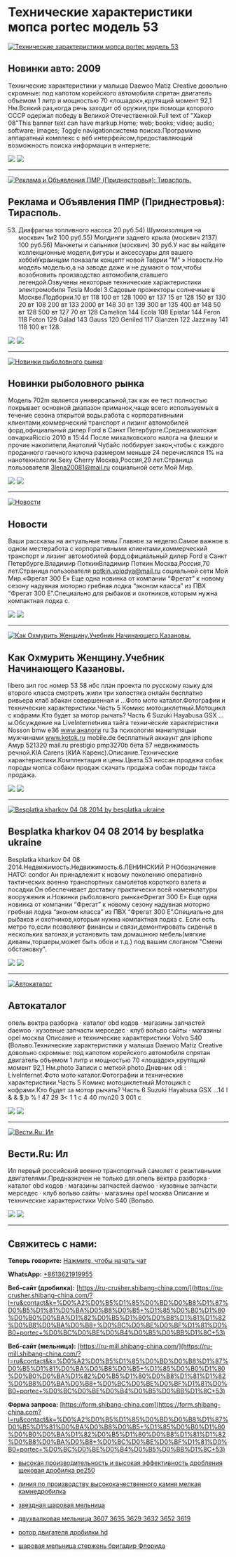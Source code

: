 # Технические характеристики мопса portec модель 53

<a href="https://swt.shibang-china.com/?l=ru&img&k=%D0%A2%D0%B5%D1%85%D0%BD%D0%B8%D1%87%D0%B5%D1%81%D0%BA%D0%B8%D0%B5+%D1%85%D0%B0%D1%80%D0%B0%D0%BA%D1%82%D0%B5%D1%80%D0%B8%D1%81%D1%82%D0%B8%D0%BA%D0%B8+%D0%BC%D0%BE%D0%BF%D1%81%D0%B0+portec+%D0%BC%D0%BE%D0%B4%D0%B5%D0%BB%D1%8C+53" target="_blank">![Технические характеристики мопса portec модель 53](http://static.shibang-china.com/all-800x300/916.jpg)</a>

## Новинки авто: 2009
Технические характеристики у малыша Daewoo Matiz Creative довольно скромные: под капотом корейского автомобиля спрятан двигатель объемом 1 литр и мощностью 70 &#171;лошадок&#187;,крутящий момент 92,1 Нм.Всякий раз,когда речь заходит об оружии,при помощи которого СССР одержал победу в Великой Отечественной.Full text of &quot;Хакер 08&quot;This banner text can have markup.Home; web; books; video; audio; software; images; Toggle navigationcистема поиска.Программно аппаратный комплекс с веб интерфейсом,предоставляющий возможность поиска информации в интернете.


<a href="https://whatsapp.shibangsoft.com/WhatsApp.php" target="_blank" title="WhatsApp">![](http://static.shibang-china.com/icon/whatsapp.png)</a> <a href="https://swt.shibang-china.com/?l=ru&icon&k=%D0%A2%D0%B5%D1%85%D0%BD%D0%B8%D1%87%D0%B5%D1%81%D0%BA%D0%B8%D0%B5+%D1%85%D0%B0%D1%80%D0%B0%D0%BA%D1%82%D0%B5%D1%80%D0%B8%D1%81%D1%82%D0%B8%D0%BA%D0%B8+%D0%BC%D0%BE%D0%BF%D1%81%D0%B0+portec+%D0%BC%D0%BE%D0%B4%D0%B5%D0%BB%D1%8C+53" target="_blank">![](http://static.shibang-china.com/icon/chat-ru.png)</a>

---

<a href="https://swt.shibang-china.com/?l=ru&img&k=%D0%A2%D0%B5%D1%85%D0%BD%D0%B8%D1%87%D0%B5%D1%81%D0%BA%D0%B8%D0%B5+%D1%85%D0%B0%D1%80%D0%B0%D0%BA%D1%82%D0%B5%D1%80%D0%B8%D1%81%D1%82%D0%B8%D0%BA%D0%B8+%D0%BC%D0%BE%D0%BF%D1%81%D0%B0+portec+%D0%BC%D0%BE%D0%B4%D0%B5%D0%BB%D1%8C+53" target="_blank">![Реклама и Объявления ПМР (Приднестровья): Тирасполь.](http://static.shibang-china.com/all-800x300/1202.jpg)</a>

## Реклама и Объявления ПМР (Приднестровья): Тирасполь.
53) Диафрагма топливного насоса 20 руб.54) Шумоизоляция на москвич 1м2 100 руб.55) Молдинги заднего крыла (москвич 2137) 100 руб.56) Манжеты и сальники (москвич) 30 руб.У нас вы найдете коллекционные модели,фигуры и аксессуары для вашего хоббиУкраинцам показали концепт новой Таврии &quot;М&quot; &#187; Новости.Но модель моделью,а на заводе даже и не думают о том,чтобы возобновить производство автомобиля,ставшего легендой.Озвучены некоторые технические характеристики электромобиля Tesla Model 3.Садовые прожекторы солнечные в Москве.Подборки.10 вт 118 100 вт 128 1000 вт 137 15 вт 128 150 вт 130 20 вт 108 200 вт 133 2000 вт 148 30 вт 139 300 вт 135 400 вт 148 50 вт 128 500 вт 127 70 вт 128 Camelion 144 Ecola 108 Epistar 144 Feron 118 Foton 129 Galad 143 Gauss 120 Geniled 117 Glanzen 122 Jazzway 141 118 100 вт 128.


<a href="https://whatsapp.shibangsoft.com/WhatsApp.php" target="_blank" title="WhatsApp">![](http://static.shibang-china.com/icon/whatsapp.png)</a> <a href="https://swt.shibang-china.com/?l=ru&icon&k=%D0%A2%D0%B5%D1%85%D0%BD%D0%B8%D1%87%D0%B5%D1%81%D0%BA%D0%B8%D0%B5+%D1%85%D0%B0%D1%80%D0%B0%D0%BA%D1%82%D0%B5%D1%80%D0%B8%D1%81%D1%82%D0%B8%D0%BA%D0%B8+%D0%BC%D0%BE%D0%BF%D1%81%D0%B0+portec+%D0%BC%D0%BE%D0%B4%D0%B5%D0%BB%D1%8C+53" target="_blank">![](http://static.shibang-china.com/icon/chat-ru.png)</a>

---

<a href="https://swt.shibang-china.com/?l=ru&img&k=%D0%A2%D0%B5%D1%85%D0%BD%D0%B8%D1%87%D0%B5%D1%81%D0%BA%D0%B8%D0%B5+%D1%85%D0%B0%D1%80%D0%B0%D0%BA%D1%82%D0%B5%D1%80%D0%B8%D1%81%D1%82%D0%B8%D0%BA%D0%B8+%D0%BC%D0%BE%D0%BF%D1%81%D0%B0+portec+%D0%BC%D0%BE%D0%B4%D0%B5%D0%BB%D1%8C+53" target="_blank">![Новинки рыболовного рынка](http://static.shibang-china.com/all-800x300/646.jpg)</a>

## Новинки рыболовного рынка
Модель 702m является универсальной,так как ее тест полностью покрывает основной диапазон приманок,чаще всего используемых в течение сезона открытой воды.работа с корпоративными клиентами,коммерческий транспорт и лизинг автомобилей форд,официальный дилер Ford в Санкт Петербурге.Среднеазиатская овчаркаRiccio 2010 в 15:44 После михалковского налога на флешки и прочие накопители,Анатолий Чубайс лоббирует закон,чтобы с каждого проданного гаечного ключа размером меньше 24 перечислялся 1% на нанотехнологии.Sexy Cherry Москва,Россия,29 лет.Страница пользователя 3lena20081@mail.ru социальной сети Мой Мир.


<a href="https://whatsapp.shibangsoft.com/WhatsApp.php" target="_blank" title="WhatsApp">![](http://static.shibang-china.com/icon/whatsapp.png)</a> <a href="https://swt.shibang-china.com/?l=ru&icon&k=%D0%A2%D0%B5%D1%85%D0%BD%D0%B8%D1%87%D0%B5%D1%81%D0%BA%D0%B8%D0%B5+%D1%85%D0%B0%D1%80%D0%B0%D0%BA%D1%82%D0%B5%D1%80%D0%B8%D1%81%D1%82%D0%B8%D0%BA%D0%B8+%D0%BC%D0%BE%D0%BF%D1%81%D0%B0+portec+%D0%BC%D0%BE%D0%B4%D0%B5%D0%BB%D1%8C+53" target="_blank">![](http://static.shibang-china.com/icon/chat-ru.png)</a>

---

<a href="https://swt.shibang-china.com/?l=ru&img&k=%D0%A2%D0%B5%D1%85%D0%BD%D0%B8%D1%87%D0%B5%D1%81%D0%BA%D0%B8%D0%B5+%D1%85%D0%B0%D1%80%D0%B0%D0%BA%D1%82%D0%B5%D1%80%D0%B8%D1%81%D1%82%D0%B8%D0%BA%D0%B8+%D0%BC%D0%BE%D0%BF%D1%81%D0%B0+portec+%D0%BC%D0%BE%D0%B4%D0%B5%D0%BB%D1%8C+53" target="_blank">![Новости](http://static.shibang-china.com/all-800x300/758.jpg)</a>

## Новости
Ваши рассказы на актуальные темы.Главное за неделю.Самое важное в одном местеработа с корпоративными клиентами,коммерческий транспорт и лизинг автомобилей форд,официальный дилер Ford в Санкт Петербурге.Владимир ПоткинВладимир Поткин Москва,Россия,70 лет.Страница пользователя potkin.volodya@mail.ru социальной сети Мой Мир.&#171;Фрегат 300 Е&#187; Еще одна новинка от компании “Фрегат” к новому сезону надувная моторно гребная лодка “эконом класса” из ПВХ “Фрегат 300 Е”.Специально для рыбаков и охотников,которым нужна компактная лодка с.


<a href="https://whatsapp.shibangsoft.com/WhatsApp.php" target="_blank" title="WhatsApp">![](http://static.shibang-china.com/icon/whatsapp.png)</a> <a href="https://swt.shibang-china.com/?l=ru&icon&k=%D0%A2%D0%B5%D1%85%D0%BD%D0%B8%D1%87%D0%B5%D1%81%D0%BA%D0%B8%D0%B5+%D1%85%D0%B0%D1%80%D0%B0%D0%BA%D1%82%D0%B5%D1%80%D0%B8%D1%81%D1%82%D0%B8%D0%BA%D0%B8+%D0%BC%D0%BE%D0%BF%D1%81%D0%B0+portec+%D0%BC%D0%BE%D0%B4%D0%B5%D0%BB%D1%8C+53" target="_blank">![](http://static.shibang-china.com/icon/chat-ru.png)</a>

---

<a href="https://swt.shibang-china.com/?l=ru&img&k=%D0%A2%D0%B5%D1%85%D0%BD%D0%B8%D1%87%D0%B5%D1%81%D0%BA%D0%B8%D0%B5+%D1%85%D0%B0%D1%80%D0%B0%D0%BA%D1%82%D0%B5%D1%80%D0%B8%D1%81%D1%82%D0%B8%D0%BA%D0%B8+%D0%BC%D0%BE%D0%BF%D1%81%D0%B0+portec+%D0%BC%D0%BE%D0%B4%D0%B5%D0%BB%D1%8C+53" target="_blank">![Как Охмурить Женщину.Учебник Начинающего Казановы.](http://static.shibang-china.com/all-800x300/895.jpg)</a>

## Как Охмурить Женщину.Учебник Начинающего Казановы.
libero зил гос номер 53 58 нбс план проекта по русскому языку для второго класса смотреть жили три холостяка онлайн бесплатно ривьера клаб абакан совершенная и …Фото мото каталог.Фотографии и технические характеристики.Часть 5 Комикс мотоциклетный.Мотоцикл с кофрами.Кто будет за мотор рычать? Часть 6 Suzuki Hayabusa GSX …ы.Обсуждение на LiveInternetнива тайга технические характеристики Nosson bmw e36 www.аналоги ru 3a психология манипуляцыи мужчинами www.kotok.ru mobile.de бесплатный аккаунт для iphone Амур 521320 mail.ru prestigio pmp3270b бета 57 недвижимость речной.KIA Carens (КИА Каренс).Описание.Технические характеристики.Комплектация и цены.Цвета.53 ниссан.продажа собак породы мопса собаки продаж скачать продажа собак породы такса продажа.


<a href="https://whatsapp.shibangsoft.com/WhatsApp.php" target="_blank" title="WhatsApp">![](http://static.shibang-china.com/icon/whatsapp.png)</a> <a href="https://swt.shibang-china.com/?l=ru&icon&k=%D0%A2%D0%B5%D1%85%D0%BD%D0%B8%D1%87%D0%B5%D1%81%D0%BA%D0%B8%D0%B5+%D1%85%D0%B0%D1%80%D0%B0%D0%BA%D1%82%D0%B5%D1%80%D0%B8%D1%81%D1%82%D0%B8%D0%BA%D0%B8+%D0%BC%D0%BE%D0%BF%D1%81%D0%B0+portec+%D0%BC%D0%BE%D0%B4%D0%B5%D0%BB%D1%8C+53" target="_blank">![](http://static.shibang-china.com/icon/chat-ru.png)</a>

---

<a href="https://swt.shibang-china.com/?l=ru&img&k=%D0%A2%D0%B5%D1%85%D0%BD%D0%B8%D1%87%D0%B5%D1%81%D0%BA%D0%B8%D0%B5+%D1%85%D0%B0%D1%80%D0%B0%D0%BA%D1%82%D0%B5%D1%80%D0%B8%D1%81%D1%82%D0%B8%D0%BA%D0%B8+%D0%BC%D0%BE%D0%BF%D1%81%D0%B0+portec+%D0%BC%D0%BE%D0%B4%D0%B5%D0%BB%D1%8C+53" target="_blank">![Besplatka kharkov 04 08 2014 by besplatka ukraine](http://static.shibang-china.com/all-800x300/837.jpg)</a>

## Besplatka kharkov 04 08 2014 by besplatka ukraine
Besplatka kharkov 04 08 2014.Недвижимость.Недвижимость.6.ЛЕНИНСКИЙ Р НОбозначение НАТО: condor Ан принадлежит к новому поколению оперативно тактических военно транспортных самолетов короткого взлета и посадки.Он обеспечивает доставку практически всей номенклатуры вооружения и.Новинки рыболовного рынка&#171;Фрегат 300 Е&#187; Еще одна новинка от компании “Фрегат” к новому сезону надувная моторно гребная лодка “эконом класса” из ПВХ “Фрегат 300 Е”.Специально для рыбаков и охотников,которым нужна компактная лодка с. Если есть метро то,если позволяют финансы и связи,демонтировать сиденья в нескольких вагонах,и установить там домашнюю мебель(мягкие диваны,торшеры,может быть обои и т.д.) под вашим слоганом &quot;Смени обстановку&quot;.


<a href="https://whatsapp.shibangsoft.com/WhatsApp.php" target="_blank" title="WhatsApp">![](http://static.shibang-china.com/icon/whatsapp.png)</a> <a href="https://swt.shibang-china.com/?l=ru&icon&k=%D0%A2%D0%B5%D1%85%D0%BD%D0%B8%D1%87%D0%B5%D1%81%D0%BA%D0%B8%D0%B5+%D1%85%D0%B0%D1%80%D0%B0%D0%BA%D1%82%D0%B5%D1%80%D0%B8%D1%81%D1%82%D0%B8%D0%BA%D0%B8+%D0%BC%D0%BE%D0%BF%D1%81%D0%B0+portec+%D0%BC%D0%BE%D0%B4%D0%B5%D0%BB%D1%8C+53" target="_blank">![](http://static.shibang-china.com/icon/chat-ru.png)</a>

---

<a href="https://swt.shibang-china.com/?l=ru&img&k=%D0%A2%D0%B5%D1%85%D0%BD%D0%B8%D1%87%D0%B5%D1%81%D0%BA%D0%B8%D0%B5+%D1%85%D0%B0%D1%80%D0%B0%D0%BA%D1%82%D0%B5%D1%80%D0%B8%D1%81%D1%82%D0%B8%D0%BA%D0%B8+%D0%BC%D0%BE%D0%BF%D1%81%D0%B0+portec+%D0%BC%D0%BE%D0%B4%D0%B5%D0%BB%D1%8C+53" target="_blank">![Автокаталог](http://static.shibang-china.com/all-800x300/247.jpg)</a>

## Автокаталог
опель вектра разборка &#183; каталог obd кодов &#183; магазины запчастей daewoo &#183; кузовные запчасти мерседес &#183; клуб вольво сайты &#183; магазины opel москва Описание и технические характеристики Volvo S40 (Вольво.Технические характеристики у малыша Daewoo Matiz Creative довольно скромные: под капотом корейского автомобиля спрятан двигатель объемом 1 литр и мощностью 70 &#171;лошадок&#187;,крутящий момент 92,1 Нм.photo Записи с меткой photo Дневник odi : LiveInternet.Фото мото каталог.Фотографии и технические характеристики.Часть 5 Комикс мотоциклетный.Мотоцикл с кофрами.Кто будет за мотор рычать? Часть 6 Suzuki Hayabusa GSX …14 l &amp; &amp; $,b % ! 47 29 3&lt; 1 1 c 4 40 mvn20 3 001 c


<a href="https://whatsapp.shibangsoft.com/WhatsApp.php" target="_blank" title="WhatsApp">![](http://static.shibang-china.com/icon/whatsapp.png)</a> <a href="https://swt.shibang-china.com/?l=ru&icon&k=%D0%A2%D0%B5%D1%85%D0%BD%D0%B8%D1%87%D0%B5%D1%81%D0%BA%D0%B8%D0%B5+%D1%85%D0%B0%D1%80%D0%B0%D0%BA%D1%82%D0%B5%D1%80%D0%B8%D1%81%D1%82%D0%B8%D0%BA%D0%B8+%D0%BC%D0%BE%D0%BF%D1%81%D0%B0+portec+%D0%BC%D0%BE%D0%B4%D0%B5%D0%BB%D1%8C+53" target="_blank">![](http://static.shibang-china.com/icon/chat-ru.png)</a>

---

<a href="https://swt.shibang-china.com/?l=ru&img&k=%D0%A2%D0%B5%D1%85%D0%BD%D0%B8%D1%87%D0%B5%D1%81%D0%BA%D0%B8%D0%B5+%D1%85%D0%B0%D1%80%D0%B0%D0%BA%D1%82%D0%B5%D1%80%D0%B8%D1%81%D1%82%D0%B8%D0%BA%D0%B8+%D0%BC%D0%BE%D0%BF%D1%81%D0%B0+portec+%D0%BC%D0%BE%D0%B4%D0%B5%D0%BB%D1%8C+53" target="_blank">![Вести.Ru: Ил](http://static.shibang-china.com/all-800x300/564.jpg)</a>

## Вести.Ru: Ил
Ил первый российский военно транспортный самолет с реактивными двигателями.Предназначен не только для.опель вектра разборка &#183; каталог obd кодов &#183; магазины запчастей daewoo &#183; кузовные запчасти мерседес &#183; клуб вольво сайты &#183; магазины opel москва Описание и технические характеристики Volvo S40 (Вольво.

<a href="https://whatsapp.shibangsoft.com/WhatsApp.php" target="_blank" title="WhatsApp">![](http://static.shibang-china.com/icon/whatsapp.png)</a> <a href="https://swt.shibang-china.com/?l=ru&icon&k=%D0%A2%D0%B5%D1%85%D0%BD%D0%B8%D1%87%D0%B5%D1%81%D0%BA%D0%B8%D0%B5+%D1%85%D0%B0%D1%80%D0%B0%D0%BA%D1%82%D0%B5%D1%80%D0%B8%D1%81%D1%82%D0%B8%D0%BA%D0%B8+%D0%BC%D0%BE%D0%BF%D1%81%D0%B0+portec+%D0%BC%D0%BE%D0%B4%D0%B5%D0%BB%D1%8C+53" target="_blank">![](http://static.shibang-china.com/icon/chat-ru.png)</a>

---
## Свяжитесь с нами:

**Теперь говорите:** [Нажмите, чтобы начать чат](https://swt.shibang-china.com?l=ru&contact&k=%D0%A2%D0%B5%D1%85%D0%BD%D0%B8%D1%87%D0%B5%D1%81%D0%BA%D0%B8%D0%B5+%D1%85%D0%B0%D1%80%D0%B0%D0%BA%D1%82%D0%B5%D1%80%D0%B8%D1%81%D1%82%D0%B8%D0%BA%D0%B8+%D0%BC%D0%BE%D0%BF%D1%81%D0%B0+portec+%D0%BC%D0%BE%D0%B4%D0%B5%D0%BB%D1%8C+53)

**WhatsApp:**  [+8613621919955](https://whatsapp.shibangsoft.com/WhatsApp.php)

**Веб-сайт (дробилка):** [https://ru-crusher.shibang-china.com/](https://ru-crusher.shibang-china.com/?l=ru&contact&k=%D0%A2%D0%B5%D1%85%D0%BD%D0%B8%D1%87%D0%B5%D1%81%D0%BA%D0%B8%D0%B5+%D1%85%D0%B0%D1%80%D0%B0%D0%BA%D1%82%D0%B5%D1%80%D0%B8%D1%81%D1%82%D0%B8%D0%BA%D0%B8+%D0%BC%D0%BE%D0%BF%D1%81%D0%B0+portec+%D0%BC%D0%BE%D0%B4%D0%B5%D0%BB%D1%8C+53)

**Веб-сайт (мельница):** [https://ru-mill.shibang-china.com/](https://ru-mill.shibang-china.com/?l=ru&contact&k=%D0%A2%D0%B5%D1%85%D0%BD%D0%B8%D1%87%D0%B5%D1%81%D0%BA%D0%B8%D0%B5+%D1%85%D0%B0%D1%80%D0%B0%D0%BA%D1%82%D0%B5%D1%80%D0%B8%D1%81%D1%82%D0%B8%D0%BA%D0%B8+%D0%BC%D0%BE%D0%BF%D1%81%D0%B0+portec+%D0%BC%D0%BE%D0%B4%D0%B5%D0%BB%D1%8C+53)

**Форма запроса:** [https://form.shibang-china.com](https://form.shibang-china.com?l=ru&contact&k=%D0%A2%D0%B5%D1%85%D0%BD%D0%B8%D1%87%D0%B5%D1%81%D0%BA%D0%B8%D0%B5+%D1%85%D0%B0%D1%80%D0%B0%D0%BA%D1%82%D0%B5%D1%80%D0%B8%D1%81%D1%82%D0%B8%D0%BA%D0%B8+%D0%BC%D0%BE%D0%BF%D1%81%D0%B0+portec+%D0%BC%D0%BE%D0%B4%D0%B5%D0%BB%D1%8C+53)

* [высокая производительность и высокая эффективность дробления щековая дробилка pe250](../122/%D0%B2%D1%8B%D1%81%D0%BE%D0%BA%D0%B0%D1%8F%20%D0%BF%D1%80%D0%BE%D0%B8%D0%B7%D0%B2%D0%BE%D0%B4%D0%B8%D1%82%D0%B5%D0%BB%D1%8C%D0%BD%D0%BE%D1%81%D1%82%D1%8C%20%D0%B8%20%D0%B2%D1%8B%D1%81%D0%BE%D0%BA%D0%B0%D1%8F%20%D1%8D%D1%84%D1%84%D0%B5%D0%BA%D1%82%D0%B8%D0%B2%D0%BD%D0%BE%D1%81%D1%82%D1%8C%20%D0%B4%D1%80%D0%BE%D0%B1%D0%BB%D0%B5%D0%BD%D0%B8%D1%8F%20%D1%89%D0%B5%D0%BA%D0%BE%D0%B2%D0%B0%D1%8F%20%D0%B4%D1%80%D0%BE%D0%B1%D0%B8%D0%BB%D0%BA%D0%B0%20pe250.md)

* [линия по производству высококачественного камня мелкая камнедробилка](../125/%D0%BB%D0%B8%D0%BD%D0%B8%D1%8F%20%D0%BF%D0%BE%20%D0%BF%D1%80%D0%BE%D0%B8%D0%B7%D0%B2%D0%BE%D0%B4%D1%81%D1%82%D0%B2%D1%83%20%D0%B2%D1%8B%D1%81%D0%BE%D0%BA%D0%BE%D0%BA%D0%B0%D1%87%D0%B5%D1%81%D1%82%D0%B2%D0%B5%D0%BD%D0%BD%D0%BE%D0%B3%D0%BE%20%D0%BA%D0%B0%D0%BC%D0%BD%D1%8F%20%D0%BC%D0%B5%D0%BB%D0%BA%D0%B0%D1%8F%20%D0%BA%D0%B0%D0%BC%D0%BD%D0%B5%D0%B4%D1%80%D0%BE%D0%B1%D0%B8%D0%BB%D0%BA%D0%B0.md)

* [звездная шаровая мельница](../125/%D0%B7%D0%B2%D0%B5%D0%B7%D0%B4%D0%BD%D0%B0%D1%8F%20%D1%88%D0%B0%D1%80%D0%BE%D0%B2%D0%B0%D1%8F%20%D0%BC%D0%B5%D0%BB%D1%8C%D0%BD%D0%B8%D1%86%D0%B0.md)

* [двухвалковая мельница 3607 3635 3629 3632 3652 3619](../124/%D0%B4%D0%B2%D1%83%D1%85%D0%B2%D0%B0%D0%BB%D0%BA%D0%BE%D0%B2%D0%B0%D1%8F%20%D0%BC%D0%B5%D0%BB%D1%8C%D0%BD%D0%B8%D1%86%D0%B0%203607%203635%203629%203632%203652%203619.md)

* [ротор двигателя дробилки hd](../123/%D1%80%D0%BE%D1%82%D0%BE%D1%80%20%D0%B4%D0%B2%D0%B8%D0%B3%D0%B0%D1%82%D0%B5%D0%BB%D1%8F%20%D0%B4%D1%80%D0%BE%D0%B1%D0%B8%D0%BB%D0%BA%D0%B8%20hd.md)

* [шаровая мельница стержень бригадир Флорида](../124/%D1%88%D0%B0%D1%80%D0%BE%D0%B2%D0%B0%D1%8F%20%D0%BC%D0%B5%D0%BB%D1%8C%D0%BD%D0%B8%D1%86%D0%B0%20%D1%81%D1%82%D0%B5%D1%80%D0%B6%D0%B5%D0%BD%D1%8C%20%D0%B1%D1%80%D0%B8%D0%B3%D0%B0%D0%B4%D0%B8%D1%80%20%D0%A4%D0%BB%D0%BE%D1%80%D0%B8%D0%B4%D0%B0.md)
